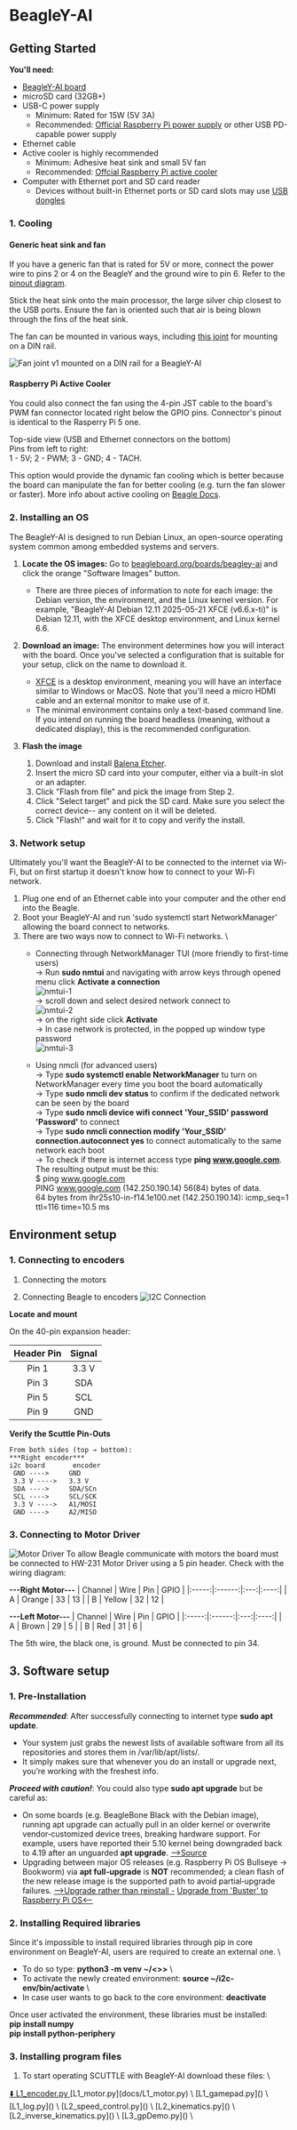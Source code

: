 # BeagleY-AI

## Getting Started

**You'll need:**

* [BeagleY-AI board](https://www.beagleboard.org/boards/beagley-ai)
* microSD card (32GB+)
* USB-C power supply
    * Minimum: Rated for 15W (5V 3A)
    * Recommended: [Official Raspberry Pi power supply](https://www.raspberrypi.com/products/27w-power-supply/) or other USB PD-capable power supply
* Ethernet cable
* Active cooler is highly recommended
    * Minimum: Adhesive heat sink and small 5V fan
    * Recommended: [Offcial Raspberry Pi active cooler](https://www.raspberrypi.com/products/active-cooler/)
* Computer with Ethernet port and SD card reader
    * Devices without built-in Ethernet ports or SD card slots may use [USB dongles](https://www.amazon.com/Anker-Ethernet-PowerExpand-Aluminum-Portable/dp/B08CK9X9Z8)

### 1. Cooling

#### Generic heat sink and fan
If you have a generic fan that is rated for 5V or more, connect the power wire to pins 2 or 4 on the BeagleY and the ground wire to pin 6. Refer to the [pinout diagram](https://pinout.beagleboard.io/).

Stick the heat sink onto the main processor, the large silver chip closest to the USB ports. 
Ensure the fan is oriented such that air is being blown through the fins of the heat sink.

The fan can be mounted in various ways, including [this joint](https://grabcad.com/library/fan_joint-1) for mounting on a DIN rail.

![Fan joint v1 mounted on a DIN rail for a BeagleY-AI](img/mg_beagley_fanJoint.jpg)

#### Raspberry Pi Active Cooler
You could also connect the fan using the 4-pin JST cable to the board's PWM fan connector located right below the GPIO pins. Connector's pinout is identical to the Rasperry Pi 5 one.

Top-side view (USB and Ethernet connectors on the bottom) \
Pins from left to right: \
1 - 5V; 2 - PWM; 3 - GND; 4 - TACH.

This option would provide the dynamic fan cooling which is better because the board can manipulate the fan for better cooling (e.g. turn the fan slower or faster). 
More info about active cooling on [Beagle Docs](https://docs.beagle.cc/boards/beagley/ai/02-quick-start.html#attach-cooling-fan). 
### 2. Installing an OS
The BeagleY-AI is designed to run Debian Linux, an open-source operating system common among embedded systems and servers.

1. **Locate the OS images:** Go to [beagleboard.org/boards/beagley-ai](https://www.beagleboard.org/boards/beagley-ai) and click the orange "Software Images" button.
    * There are three pieces of information to note for each image: the Debian version, the environment, and the Linux kernel version. For example, "BeagleY-AI Debian 12.11 2025-05-21 XFCE (v6.6.x-ti)" is Debian 12.11, with the XFCE desktop environment, and Linux kernel 6.6.

2. **Download an image:** The environment determines how you will interact with the board. Once you've selected a configuration that is suitable for your setup, click on the name to download it.
    * [XFCE](https://xfce.org/about/screenshots) is a desktop environment, meaning you will have an interface similar to Windows or MacOS. Note that you'll need a micro HDMI cable and an external monitor to make use of it.
    * The minimal environment contains only a text-based command line. If you intend on running the board headless (meaning, without a dedicated display), this is the recommended configuration.

1. **Flash the image**
    1. Download and install [Balena Etcher](https://etcher.balena.io/).
    1. Insert the micro SD card into your computer, either via a built-in slot or an adapter.
    1. Click "Flash from file" and pick the image from Step 2.
    1. Click "Select target" and pick the SD card. Make sure you select the correct device-- any content on it will be deleted.
    1. Click "Flash!" and wait for it to copy and verify the install.

### 3. Network setup

Ultimately you'll want the BeagleY-AI to be connected to the internet via Wi-Fi, but on first startup it doesn't know how to connect to your Wi-Fi network.

1. Plug one end of an Ethernet cable into your computer and the other end into the Beagle.
2. Boot your BeagleY-AI and run 'sudo systemctl start NetworkManager' allowing the board connect to networks.
3. There are two ways now to connect to Wi-Fi networks. \
    - Connecting through NetworkManager TUI (more friendly to first-time users) \
    -> Run **sudo nmtui** and navigating with arrow keys through opened menu click **Activate a connection** \
    ![nmtui-1](img/nmtui-1.png) \
    -> scroll down and select desired network connect to \
    ![nmtui-2](img/nmtui-2.png) \
    -> on the right side click **Activate** \
    -> In case network is protected, in the popped up window type password \
    ![nmtui-3](img/nmtui-3.png)

    - Using nmcli (for advanced users) \
    -> Type **sudo systemctl enable NetworkManager** tu turn on NetworkManager every time you boot the board automatically \
    -> Type **sudo nmcli dev status** to confirm if the dedicated network can be seen by the board \
    -> Type **sudo nmcli device wifi connect 'Your_SSID' password 'Password'** to connect \
    -> Type **sudo nmcli connection modify 'Your_SSID' connection.autoconnect yes** to connect automatically to the same network each boot \
    -> To check if there is internet access type **ping www.google.com**. The resulting output must be this: \
    $ ping www.google.com \
    PING www.google.com (142.250.190.14) 56(84) bytes of data. \
    64 bytes from lhr25s10-in-f14.1e100.net (142.250.190.14): icmp_seq=1 ttl=116 time=10.5 ms

## Environment setup

### 1. Connecting to encoders

1. Connecting the motors



2. Connecting Beagle to encoders
![I2C Connection](image/byai-i2c.png)

**Locate and mount**

On the 40-pin expansion header:

| Header Pin | Signal |
|:----------:|:------:|
| Pin 1       | 3.3 V   |
| Pin 3       | SDA     |
| Pin 5       | SCL     |
| Pin 9       | GND     |

**Verify the Scuttle Pin-Outs**
 ```
From both sides (top → bottom):
***Right encoder***
i2c board       encoder
  GND ---->     GND
  3.3 V ---->   3.3 V
  SDA ---->     SDA/SCn
  SCL ---->     SCL/SCK
  3.3 V ---->   A1/MOSI
  GND ---->     A2/MISO
```

### 3. Connecting to Motor Driver
![Motor Driver](image/Beagle_wiring_whitebg.png)
To allow Beagle communicate with motors the board must be connected to HW-231 Motor Driver using a 5 pin header. Check with the wiring diagram:

**---Right Motor---**
| Channel | Wire | Pin | GPIO |
|:-----:|:------:|:---:|:----:|
| A | Orange | 33 | 13 |
| B | Yellow | 32 | 12 |

**---Left Motor---**
| Channel | Wire | Pin | GPIO |
|:-----:|:------:|:---:|:----:|
| A | Brown | 29 | 5 |
| B | Red | 31 | 6 |

The 5th wire, the black one, is ground. Must be connected to pin 34. 

## 3. Software setup

### 1. Pre-Installation
***Recommended***: After successfully connecting to internet type **sudo apt update**. 
- Your system just grabs the newest lists of available software from all its repositories and stores them in /var/lib/apt/lists/. 
- It simply makes sure that whenever you do an install or upgrade next, you’re working with the freshest info.

***Proceed with caution!***: You could also type **sudo apt upgrade** but be careful as:
- On some boards (e.g. BeagleBone Black with the Debian image), running apt upgrade can actually pull in an older kernel or overwrite vendor‐customized device trees, breaking hardware support. For example, users have reported their 5.10 kernel being downgraded back to 4.19 after an unguarded **apt upgrade**. [-->Source](https://forum.beagleboard.org/t/apt-update-apt-upgrade-automatic-kernel-change-downgrade-to-4-19/32030?utm_source=chatgpt.com)
- Upgrading between major OS releases (e.g. Raspberry Pi OS Bullseye → Bookworm) via **apt full-upgrade** is **NOT** recommended; a clean flash of the new release image is the supported path to avoid partial‐upgrade failures. [-->Upgrade rather than reinstall -](https://forums.raspberrypi.com/viewtopic.php?t=337992&utm_source=chatgpt.com) [ Upgrade from 'Buster' to Raspberry Pi OS<--](https://forums.raspberrypi.com/viewtopic.php?t=288172&utm_source=chatgpt.com)

### 2. Installing Required libraries
Since it's impossible to install required libraries through pip in core environment on BeagleY-AI, users are required to create an external one. \
- To do so type: **python3 -m venv ~/<>>** \
- To activate the newly created environment: **source ~/i2c-env/bin/activate** \
- In case user wants to go back to the core environment: **deactivate**

Once user activated the environment, these libraries must be installed: \
**pip install numpy** \
**pip install python-periphery**

### 3. Installing program files
1. To start operating SCUTTLE with BeagleY-AI download these files: \
<a href="docs/L1_encoder.py" download="L1_encoder.py">
  ⬇️ L1_encoder.py
</a>
<!--L1_encoder.py](docs/L1_encoder.py) \ -->
[L1_motor.py](docs/L1_motor.py) \
[L1_gamepad.py]() \
[L1_log.py]() \
[L2_speed_control.py]() \
[L2_kinematics.py]() \
[L2_inverse_kinematics.py]() \
[L3_gpDemo.py]() \


